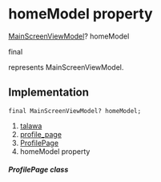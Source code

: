 
<div>

# homeModel property

</div>


[MainScreenViewModel](../../view_model_main_screen_view_model/MainScreenViewModel-class.md)?
homeModel


final




represents MainScreenViewModel.



## Implementation

``` language-dart
final MainScreenViewModel? homeModel;
```







1.  [talawa](../../index.md)
2.  [profile_page](../../views_after_auth_screens_profile_profile_page/)
3.  [ProfilePage](../../views_after_auth_screens_profile_profile_page/ProfilePage-class.md)
4.  homeModel property

##### ProfilePage class







